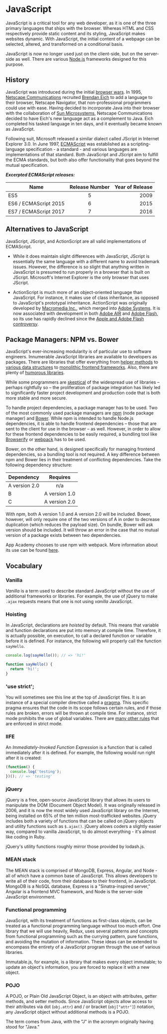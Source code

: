 # JavaScript

JavaScript is a critical tool for any web developer, as it is one of the three
primary languages that ships with the browser. Whereas HTML and CSS
respectively provide static content and its styling, JavaScript makes websites
dynamic. With JavaScript, the initial content of a webpage can be selected,
altered, and transformed on a conditional basis.

JavaScript is now no longer used just on the client-side, but on the
server-side as well. There are various [Node.js] frameworks designed for this
purpose.

[Node.js]: https://nodejs.org/en/

## History

JavaScript was introduced during the initial [browser wars]. In 1995, [Netscape
Communications] recruited [Brendan Eich] to add a language to their browser,
Netscape Navigator, that non-professional programmers could use with ease.
Having decided to incorporate Java into their browser with the collaboration of
[Sun Microsystems], Netscape Communications decided to have Eich's new language
act as a complement to Java. Eich completed his tasked language in ten days,
and it eventually became known as JavaScript.

Following suit, Microsoft released a similar dialect called JScript in Internet
Explorer 3.0. In June 1997, [ECMAScript] was established as a
scripting-language specification - a standard - and various languages are
implementations of that standard. Both JavaScript and JScript aim to fulfill
the ECMA standards, but both also offer functionality that goes beyond the
mutual specification.

*__Excerpted ECMAScript releases:__*

| Name                  | Release Number| Year of Release  |
| --------------------- |:-------------:| ----------------:|
| ES5                   | 5             |             2009 |
| ES6 / ECMAScript 2015 | 6             |             2015 |
| ES7 / ECMAScript 2017 | 7             |             2016 |


[browser wars]: https://en.wikipedia.org/wiki/Browser_wars
[Netscape Communications]: https://en.wikipedia.org/wiki/Netscape
[Brendan Eich]: https://en.wikipedia.org/wiki/Brendan_Eich
[Sun Microsystems]: https://en.wikipedia.org/wiki/Sun_Microsystems
[ECMAScript]: https://en.wikipedia.org/wiki/ECMAScript

## Alternatives to JavaScript

JavaScript, JScript, and ActionScript are all valid implementations of
ECMAScript.

* While it does maintain slight differences with JavaScript, JScript is
essentially the same language with a different name to avoid trademark issues.
However, the difference is so slight that anything written in JavaScript is
presumed to run properly in a browser that is built on JScript. Microsoft's
Internet Explorer is the only browser that uses JScript.

* ActionScript is much more of an object-oriented language than JavaScript. For
instance, it makes use of class inheritance, as opposed to JavaScript's
prototypal inheritance. ActionScript was originally developed by [Macromedia
Inc.], which merged into [Adobe Systems]. It is now associated with development
in both [Adobe AIR] and [Adobe Flash], so its use has rapidly declined since
the [Apple and Adobe Flash controversy].

[Macromedia Inc.]: https://en.wikipedia.org/wiki/Macromedia
[Adobe Systems]: https://en.wikipedia.org/wiki/Adobe_Systems
[Adobe Flash]: https://en.wikipedia.org/wiki/Adobe_Flash
[Adobe AIR]: https://en.wikipedia.org/wiki/Adobe_AIR
[Apple and Adobe Flash controversy]: https://en.wikipedia.org/wiki/Apple_and_Adobe_Flash_controversy

## Package Managers: NPM vs. Bower

JavaScript's ever-increasing modularity is of particular use to software
engineers. Innumerable JavaScript libraries are available to developers as
packages. There are libraries that offer everything from [helper
methods][lodash] to [various data structures][yallist] to [monolithic frontend
frameworks][angular]. Also, there are plenty of [humorous libraries].

While some programmers are [skeptical][David Haney] of the widespread use of
libraries – perhaps rightfully so – the proliferation of package integration
has likely led to significantly faster project development and production code
that is both more stable and more secure.

To handle project dependencies, a package manager has to be used. Two of the
most commonly used package managers are [npm][package manager] (node package manager) and
[Bower]. While npm is intended to handle Node.js dependencies, it is able to
handle frontend dependencies – those that are sent to the client for use in the
browser – as well. However, in order to allow for these frontend dependencies
to be easily required, a bundling tool like [Browserify] or [webpack] has to be
used.

Bower, on the other hand, is designed specifically for managing frontend
dependencies, so a bundling tool is not required. A key difference between npm
and Bower lies in their treatment of conflicting dependencies. Take the
following dependency structure:

| Dependency    | Requires       |
| ------------- |:--------------:|
| A version 2.0 | n/a            |
| B             | A version 1.0  |
| C             | A version 2.0  |

With npm, both A version 1.0 and A version 2.0 will be included. Bower,
however, will only require one of the two versions of A in order to decrease
duplication (which reduces the payload size). On bundle, Bower will ask version
should be included. It will throw an error in the case that no mutual version
of a package exists between two dependencies.

App Academy chooses to use npm with webpack. More information about its use can
be found [here][npm reading].

[lodash]: https://www.npmjs.com/package/lodash
[yallist]: https://www.npmjs.com/package/yallist
[angular]: https://www.npmjs.com/package/angular
[humorous libraries]: http://qz.com/677122/when-programmers-get-weird-the-funniest-code-projects-on-github/
[David Haney]: http://www.haneycodes.net/npm-left-pad-have-we-forgotten-how-to-program/
[package manager]: https://www.npmjs.com/
[npm reading]: https://github.com/appacademy/curriculum/blob/master/react/readings/npm_configuration.md
[Bower]: https://bower.io/
[Browserify]: http://browserify.org/
[Webpack]: https://webpack.github.io/

## Vocabulary

### Vanilla

*Vanilla* is a term used to describe standard JavaScript without the use of
additional frameworks or libraries. For example, the use of jQuery to make
`.ajax` requests means that one is not using *vanilla* JavaScript.

### Hoisting

In JavaScript, declarations are *hoisted* by default. This means that variable
and function declarations are put into memory at compile time. Therefore, it is
actually possible, on execution, to call a declared function or variable before
it is defined. For instance, the following will properly call the function
`sayHello`.

```javascript
console.log(sayHello()); // => 'hi!'

function sayHello() {
  return 'hi!';
}
```

### 'use strict';

You will sometimes see this line at the top of JavaScript files. It is an
instance of a special compiler directive called a [pragma]. This specific
pragma ensures that the code in its scope follows certain rules, and if those
rules are broken, errors will be thrown at compile time. For instance, strict
mode prohibits the use of global variables. There are [many other rules][strict
mode] that are enforced in strict mode.

[pragma]: http://stackoverflow.com/questions/14593350/what-exactly-is-a-javascript-pragma
[strict mode]: https://developer.mozilla.org/en-US/docs/Web/JavaScript/Reference/Strict_mode

### IIFE

An *Immediately-Invoked Function Expression* is a function that is called immediately after it is defined. For example, the following would run right after it is created:

```javascript
(function() {
  console.log('testing');
})(); // => 'testing'
```

### jQuery

jQuery is a free, open-source JavaScript library that allows its users to
manipulate the DOM (Document Object Model). It was originally released in 2006,
and it is now the most widely used JavaScript library on the Internet, being
installed on 65% of the ten million most-trafficked websites. jQuery includes
both a variety of functions that can be called on jQuery objects and utility
functions such as `$.ajax()`. jQuery allows coders a slightly easier way,
compared to vanilla JavaScript, to do almost everything - it's almost like
coding in Ruby.

jQuery's utility functions roughly mirror those provided by lodash.js.

### MEAN stack

The MEAN stack is comprised of MongoDB, Express, Angular, and Node - all of
which have a common base of JavaScript. This allows developers to write all of
their code, from their database to their frontend, in JavaScript. MongoDB is a
NoSQL database, Express is a "Sinatra-inspired server," Angular is a frontend
MVC framework, and Node is the server-side JavaScript environment.

### Functional programming

JavaScript, with its treatment of functions as first-class objects, can be
treated as a functional programming language without too much effort. One
library that we will use heavily, Redux, uses several patterns and concepts
from functional programming such as the currying pattern, pure functions, and
avoiding the mutation of information. These ideas can be extended to encompass
the entirety of a JavaScript program through the use of various libraries.

Immutable.js, for example, is a library that makes every object immutable; to
update an object's information, you are forced to replace it with a new object.

### POJO

A POJO, or Plain Old JavaScript Object, is an object with attributes, getter methods, and setter methods. Since JavaScript objects allow access to their attributes via dot (`obj.attr`) and / or bracket (`obj["attr"]`) notation, any JavaScript object without additional methods is a POJO.

The term comes from Java, with the "J" in the acronym originally having stood for "Java."
